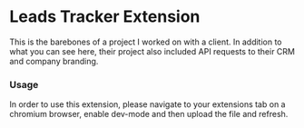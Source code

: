 # Leads Tracker Extension

This is the barebones of a project I worked on with a client. In addition to what you can see here, their project also included API requests to their CRM and company branding.

### Usage

In order to use this extension, please navigate to your extensions tab on a chromium browser, enable dev-mode and then upload the file and refresh.
